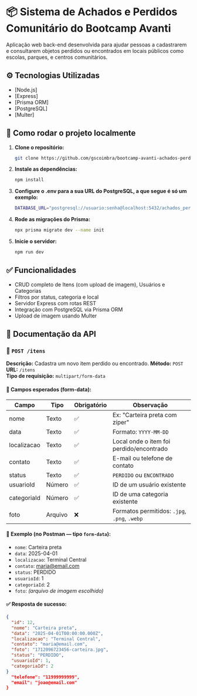 # 📦 Sistema de Achados e Perdidos Comunitário do Bootcamp Avanti

Aplicação web back-end desenvolvida para ajudar pessoas a cadastrarem e consultarem objetos perdidos ou encontrados em locais públicos como escolas, parques, e centros comunitários.

## ⚙️ Tecnologias Utilizadas

- [Node.js]
- [Express]
- [Prisma ORM]
- [PostgreSQL]
- [Multer]

## 🧰 Como rodar o projeto localmente

1. **Clone o repositório:**
   ```bash
   git clone https://github.com/gscoimbra/bootcamp-avanti-achados-perdidos-backend.git

2. **Instale as dependências:**
   ```bash
   npm install

3. **Configure o .env para a sua URL do PostgreSQL, a que segue é só um exemplo:**
   ```bash
   DATABASE_URL="postgresql://usuario:senha@localhost:5432/achados_perdidos?schema=public"

4. **Rode as migrações do Prisma:**
   ```bash
   npx prisma migrate dev --name init

5. **Inicie o servidor:**
   ```bash
   npm run dev

## ✅ Funcionalidades
- CRUD completo de Itens (com upload de imagem), Usuários e Categorias
- Filtros por status, categoria e local
- Servidor Express com rotas REST
- Integração com PostgreSQL via Prisma ORM
- Upload de imagem usando Multer

## 🔗 Documentação da API
### 📌 `POST /itens`

**Descrição:** Cadastra um novo item perdido ou encontrado.
**Método:** `POST`  
**URL:** `/itens`  
**Tipo de requisição:** `multipart/form-data`  

#### 🔸 Campos esperados (form-data):

| Campo        | Tipo     | Obrigatório | Observação                                  |
|--------------|----------|-------------|---------------------------------------------|
| nome         | Texto    | ✅          | Ex: "Carteira preta com zíper"              |
| data         | Texto    | ✅          | Formato: `YYYY-MM-DD`                       |
| localizacao  | Texto    | ✅          | Local onde o item foi perdido/encontrado    |
| contato      | Texto    | ✅          | E-mail ou telefone de contato               |
| status       | Texto    | ✅          | `PERDIDO` ou `ENCONTRADO`                   |
| usuarioId    | Número   | ✅          | ID de um usuário existente                  |
| categoriaId  | Número   | ✅          | ID de uma categoria existente               |
| foto         | Arquivo  | ❌          | Formatos permitidos: `.jpg`, `.png`, `.webp`|

#### 🧪 Exemplo (no Postman — tipo `form-data`):

- `nome`: Carteira preta  
- `data`: 2025-04-01  
- `localizacao`: Terminal Central  
- `contato`: maria@email.com  
- `status`: PERDIDO  
- `usuarioId`: 1  
- `categoriaId`: 2  
- `foto`: *(arquivo de imagem escolhido)*

#### ✅ Resposta de sucesso:
```json
{
  "id": 12,
  "nome": "Carteira preta",
  "data": "2025-04-01T00:00:00.000Z",
  "localizacao": "Terminal Central",
  "contato": "maria@email.com",
  "foto": "1712096723456-carteira.jpg",
  "status": "PERDIDO",
  "usuarioId": 1,
  "categoriaId": 2
}
  "telefone": "11999999999",
  "email": "joao@email.com"
}


   
